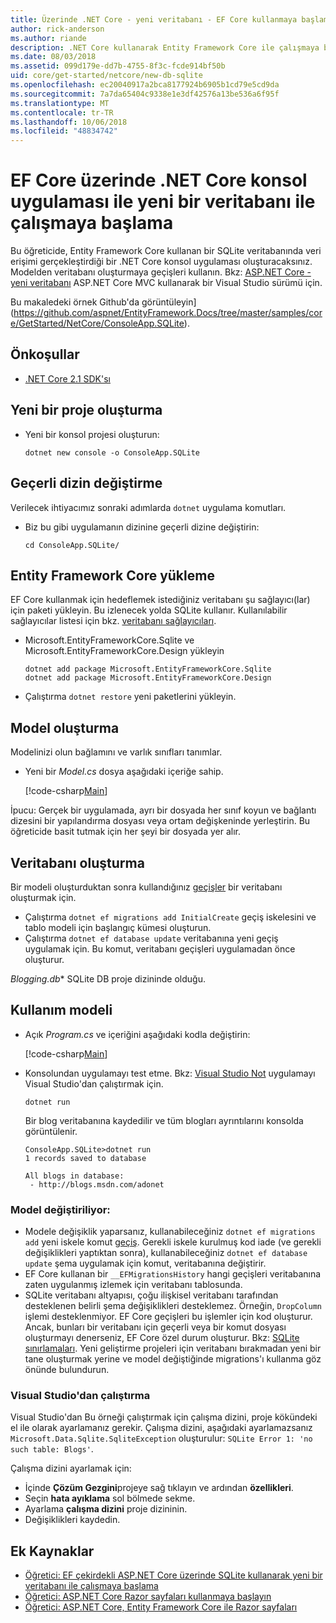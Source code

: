 ```yaml
---
title: Üzerinde .NET Core - yeni veritabanı - EF Core kullanmaya başlama
author: rick-anderson
ms.author: riande
description: .NET Core kullanarak Entity Framework Core ile çalışmaya başlama
ms.date: 08/03/2018
ms.assetid: 099d179e-dd7b-4755-8f3c-fcde914bf50b
uid: core/get-started/netcore/new-db-sqlite
ms.openlocfilehash: ec20040917a2bca8177924b6905b1cd79e5cd9da
ms.sourcegitcommit: 7a7da65404c9338e1e3df42576a13be536a6f95f
ms.translationtype: MT
ms.contentlocale: tr-TR
ms.lasthandoff: 10/06/2018
ms.locfileid: "48834742"
---
```

# <a name="getting-started-with-ef-core-on-net-core-console-app-with-a-new-database"></a>EF Core üzerinde .NET Core konsol uygulaması ile yeni bir veritabanı ile çalışmaya başlama

Bu öğreticide, Entity Framework Core kullanan bir SQLite veritabanında veri erişimi gerçekleştirdiği bir .NET Core konsol uygulaması oluşturacaksınız. Modelden veritabanı oluşturmaya geçişleri kullanın. Bkz: [ASP.NET Core - yeni veritabanı](xref:core/get-started/aspnetcore/new-db) ASP.NET Core MVC kullanarak bir Visual Studio sürümü için.

Bu makaledeki örnek Github'da görüntüleyin] (https://github.com/aspnet/EntityFramework.Docs/tree/master/samples/core/GetStarted/NetCore/ConsoleApp.SQLite).

## <a name="prerequisites"></a>Önkoşullar

* [.NET Core 2.1 SDK'sı](https://www.microsoft.com/net/core)

## <a name="create-a-new-project"></a>Yeni bir proje oluşturma

* Yeni bir konsol projesi oluşturun:

  ``` Console
  dotnet new console -o ConsoleApp.SQLite
  ```
## <a name="change-the-current-directory"></a>Geçerli dizin değiştirme

Verilecek ihtiyacımız sonraki adımlarda `dotnet` uygulama komutları.

* Biz bu gibi uygulamanın dizinine geçerli dizine değiştirin:

  ``` Console
  cd ConsoleApp.SQLite/
  ```
## <a name="install-entity-framework-core"></a>Entity Framework Core yükleme

EF Core kullanmak için hedeflemek istediğiniz veritabanı şu sağlayıcı(lar) için paketi yükleyin. Bu izlenecek yolda SQLite kullanır. Kullanılabilir sağlayıcılar listesi için bkz. [veritabanı sağlayıcıları](../../providers/index.md).

* Microsoft.EntityFrameworkCore.Sqlite ve Microsoft.EntityFrameworkCore.Design yükleyin

  ```Console
  dotnet add package Microsoft.EntityFrameworkCore.Sqlite
  dotnet add package Microsoft.EntityFrameworkCore.Design
  ```

* Çalıştırma `dotnet restore` yeni paketlerini yükleyin.

## <a name="create-the-model"></a>Model oluşturma

Modelinizi olun bağlamını ve varlık sınıfları tanımlar.

* Yeni bir *Model.cs* dosya aşağıdaki içeriğe sahip.

  [!code-csharp[Main](../../../../samples/core/GetStarted/NetCore/ConsoleApp.SQLite/Model.cs)]

İpucu: Gerçek bir uygulamada, ayrı bir dosyada her sınıf koyun ve bağlantı dizesini bir yapılandırma dosyası veya ortam değişkeninde yerleştirin. Bu öğreticide basit tutmak için her şeyi bir dosyada yer alır.

## <a name="create-the-database"></a>Veritabanı oluşturma

Bir modeli oluşturduktan sonra kullandığınız [geçişler](xref:core/managing-schemas/migrations/index) bir veritabanı oluşturmak için.

* Çalıştırma `dotnet ef migrations add InitialCreate` geçiş iskelesini ve tablo modeli için başlangıç kümesi oluşturun.
* Çalıştırma `dotnet ef database update` veritabanına yeni geçiş uygulamak için. Bu komut, veritabanı geçişleri uygulamadan önce oluşturur.

*Blogging.db** SQLite DB proje dizininde olduğu.

## <a name="use-the-model"></a>Kullanım modeli

* Açık *Program.cs* ve içeriğini aşağıdaki kodla değiştirin:

  [!code-csharp[Main](../../../../samples/core/GetStarted/NetCore/ConsoleApp.SQLite/Program.cs)]

* Konsolundan uygulamayı test etme. Bkz: [Visual Studio Not](#vs) uygulamayı Visual Studio'dan çalıştırmak için.

  `dotnet run`

  Bir blog veritabanına kaydedilir ve tüm blogları ayrıntılarını konsolda görüntülenir.

  ```Console
  ConsoleApp.SQLite>dotnet run
  1 records saved to database

  All blogs in database:
   - http://blogs.msdn.com/adonet
  ```

### <a name="changing-the-model"></a>Model değiştiriliyor:

- Modele değişiklik yaparsanız, kullanabileceğiniz `dotnet ef migrations add` yeni iskele komut [geçiş](xref:core/managing-schemas/migrations/index). Gerekli iskele kurulmuş kod iade (ve gerekli değişiklikleri yaptıktan sonra), kullanabileceğiniz `dotnet ef database update` şema uygulamak için komut, veritabanına değiştirir.
- EF Core kullanan bir `__EFMigrationsHistory` hangi geçişleri veritabanına zaten uygulanmış izlemek için veritabanı tablosunda.
- SQLite veritabanı altyapısı, çoğu ilişkisel veritabanı tarafından desteklenen belirli şema değişiklikleri desteklemez. Örneğin, `DropColumn` işlemi desteklenmiyor. EF Core geçişleri bu işlemler için kod oluşturur. Ancak, bunları bir veritabanı için geçerli veya bir komut dosyası oluşturmayı denerseniz, EF Core özel durum oluşturur. Bkz: [SQLite sınırlamaları](../../providers/sqlite/limitations.md). Yeni geliştirme projeleri için veritabanı bırakmadan yeni bir tane oluşturmak yerine ve model değiştiğinde migrations'ı kullanma göz önünde bulundurun.

<a name="vs"></a>
### <a name="run-from-visual-studio"></a>Visual Studio'dan çalıştırma

Visual Studio'dan Bu örneği çalıştırmak için çalışma dizini, proje kökündeki el ile olarak ayarlamanız gerekir. Çalışma dizini, aşağıdaki ayarlamazsanız `Microsoft.Data.Sqlite.SqliteException` oluşturulur: `SQLite Error 1: 'no such table: Blogs'`.

Çalışma dizini ayarlamak için:

* İçinde **Çözüm Gezgini**projeye sağ tıklayın ve ardından **özellikleri**.
* Seçin **hata ayıklama** sol bölmede sekme.
* Ayarlama **çalışma dizini** proje dizininin.
* Değişiklikleri kaydedin.

## <a name="additional-resources"></a>Ek Kaynaklar

* [Öğretici: EF çekirdekli ASP.NET Core üzerinde SQLite kullanarak yeni bir veritabanı ile çalışmaya başlama](xref:core/get-started/aspnetcore/new-db)
* [Öğretici: ASP.NET Core Razor sayfaları kullanmaya başlayın](https://docs.microsoft.com/aspnet/core/tutorials/razor-pages/razor-pages-start)
* [Öğretici: ASP.NET Core, Entity Framework Core ile Razor sayfaları](https://docs.microsoft.com/aspnet/core/data/ef-rp/intro)
